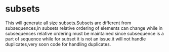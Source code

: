 # subsets
This will generate all size subsets.Subsets are different from subsequences,in subsets relative ordering of elements can change while in subsequences relative ordering must be maintained since subsequence is a part of sequence while for subset it is not an issue.it will not handle duplicates,very soon code for handling duplicates.

